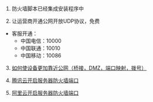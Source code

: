 
 1. 防火墙脚本已经集成安装程序中
 
 2. 让运营商开通公网开放UDP协议，免费
- 客服开通：
  - 中国电信：10000
  - 中国联通：10010
  - 中国移动：10086
 
 3. [如何使设备更加靠近公网（桥接，DMZ，端口映射，拨号）](./%E5%A6%82%E4%BD%95%E4%BD%BF%E8%AE%BE%E5%A4%87%E6%9B%B4%E5%8A%A0%E9%9D%A0%E8%BF%91%E5%85%AC%E7%BD%91.md)

 4. [腾讯云开启服务器防火墙端口](./%E8%85%BE%E8%AE%AF%E4%BA%91%E5%BC%80%E5%90%AF%E6%9C%8D%E5%8A%A1%E5%99%A8%E9%98%B2%E7%81%AB%E5%A2%99%E7%AB%AF%E5%8F%A3.md)
 
 5. [阿里云开启服务器防火墙端口](./%E9%98%BF%E9%87%8C%E4%BA%91%E5%BC%80%E5%90%AF%E6%9C%8D%E5%8A%A1%E5%99%A8%E9%98%B2%E7%81%AB%E5%A2%99%E7%AB%AF%E5%8F%A3.md)
